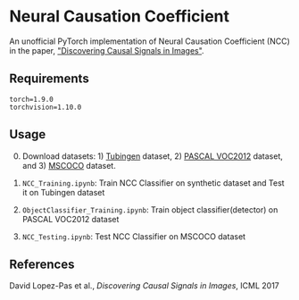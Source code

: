 # Neural Causation Coefficient

An unofficial PyTorch implementation of Neural Causation Coefficient (NCC) in the paper, ["Discovering Causal Signals in Images"](https://arxiv.org/abs/1605.08179).

## Requirements

```shell
torch=1.9.0
torchvision=1.10.0
```

## Usage

0. Download datasets: 1) [Tubingen](https://webdav.tuebingen.mpg.de/cause-effect/) dataset, 2) [PASCAL VOC2012](http://host.robots.ox.ac.uk/pascal/VOC/voc2012/) dataset, and 3) [MSCOCO](https://cocodataset.org/#home) dataset.

1. ```NCC_Training.ipynb```: Train NCC Classifier on synthetic dataset and Test it on Tubingen dataset


2. ```ObjectClassifier_Training.ipynb```: Train object classifier(detector) on PASCAL VOC2012 dataset

3. ```NCC_Testing.ipynb```: Test NCC Classifier on MSCOCO dataset

## References
David Lopez-Pas et al., *Discovering Causal Signals in Images*, ICML 2017